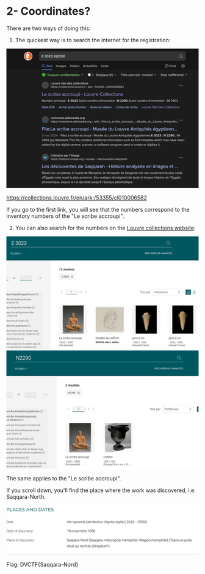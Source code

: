 # 2- Coordinates?

There are two ways of doing this:

1. The quickest way is to search the internet for the registration:

![alt text](internet.png)

https://collections.louvre.fr/en/ark:/53355/cl010006582

If you go to the first link, you will see that the numbers correspond to the inventory numbers of the "Le scribe accroupi".

2. You can also search for the numbers on the [Louvre collections website](https://collections.louvre.fr/recherche?q=):

![alt text](E.png)
![alt text](N.png)

The same applies to the "Le scribe accroupi".

If you scroll down, you'll find the place where the work was discovered, i.e. Saqqara-North.

![alt text](place.png)

Flag: DVCTF{Saqqara-Nord}
